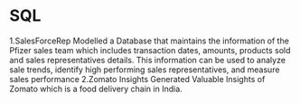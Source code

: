 # SQL
1.SalesForceRep
Modelled a Database that maintains the information of the Pfizer sales team which includes transaction dates, amounts, products sold and sales representatives details. This information can be used to analyze sale trends, identify high performing sales representatives, and measure sales performance
2.Zomato Insights
Generated Valuable Insights of Zomato which is a food delivery chain in India. 

